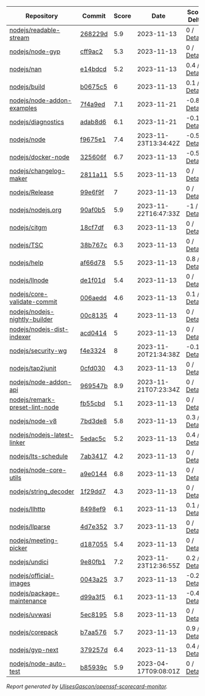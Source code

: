 <!-- OPENSSF-SCORECARD-MONITOR:START -->

| Repository | Commit | Score | Date | Score Delta | Report | StepSecurity |
| -- | -- | -- | -- | -- | -- | -- |
| [nodejs/readable-stream](https://github.com/nodejs/readable-stream) | [268229d](https://github.com/nodejs/readable-stream/commit/268229d67620d092ea4d64de5416f55997eadbaa) | 5.9 | 2023-11-13 | 0 / [Details](https://kooltheba.github.io/openssf-scorecard-api-visualizer/#/projects/github.com/nodejs/readable-stream/compare/268229d67620d092ea4d64de5416f55997eadbaa/268229d67620d092ea4d64de5416f55997eadbaa) | [View](https://kooltheba.github.io/openssf-scorecard-api-visualizer/#/projects/github.com/nodejs/readable-stream/commit/268229d67620d092ea4d64de5416f55997eadbaa) | [Fix it](https://app.stepsecurity.io/securerepo?repo=nodejs/readable-stream) |
| [nodejs/node-gyp](https://github.com/nodejs/node-gyp) | [cff9ac2](https://github.com/nodejs/node-gyp/commit/cff9ac2c3083769a383e00bc60b91562f03116e3) | 5.3 | 2023-11-13 | 0 / [Details](https://kooltheba.github.io/openssf-scorecard-api-visualizer/#/projects/github.com/nodejs/node-gyp/compare/b3d41aeb737ddd54cc292f363abc561dcc0a614e/cff9ac2c3083769a383e00bc60b91562f03116e3) | [View](https://kooltheba.github.io/openssf-scorecard-api-visualizer/#/projects/github.com/nodejs/node-gyp/commit/cff9ac2c3083769a383e00bc60b91562f03116e3) | [Fix it](https://app.stepsecurity.io/securerepo?repo=nodejs/node-gyp) |
| [nodejs/nan](https://github.com/nodejs/nan) | [e14bdcd](https://github.com/nodejs/nan/commit/e14bdcd1f72d62bca1d541b66da43130384ec213) | 5.2 | 2023-11-13 | 0.4 / [Details](https://kooltheba.github.io/openssf-scorecard-api-visualizer/#/projects/github.com/nodejs/nan/compare/e14bdcd1f72d62bca1d541b66da43130384ec213/e14bdcd1f72d62bca1d541b66da43130384ec213) | [View](https://kooltheba.github.io/openssf-scorecard-api-visualizer/#/projects/github.com/nodejs/nan/commit/e14bdcd1f72d62bca1d541b66da43130384ec213) | [Fix it](https://app.stepsecurity.io/securerepo?repo=nodejs/nan) |
| [nodejs/build](https://github.com/nodejs/build) | [b0675c5](https://github.com/nodejs/build/commit/b0675c57520af651b65dc53d5f6971c9f8b240fe) | 6 | 2023-11-13 | 0.1 / [Details](https://kooltheba.github.io/openssf-scorecard-api-visualizer/#/projects/github.com/nodejs/build/compare/660f914dc6319cc7fad50881c86fae2b24357fe6/b0675c57520af651b65dc53d5f6971c9f8b240fe) | [View](https://kooltheba.github.io/openssf-scorecard-api-visualizer/#/projects/github.com/nodejs/build/commit/b0675c57520af651b65dc53d5f6971c9f8b240fe) | [Fix it](https://app.stepsecurity.io/securerepo?repo=nodejs/build) |
| [nodejs/node-addon-examples](https://github.com/nodejs/node-addon-examples) | [7f4a9ed](https://github.com/nodejs/node-addon-examples/commit/7f4a9ed91bbecb84e39f4bc8030247ce5116ddf8) | 7.1 | 2023-11-21 | -0.8 / [Details](https://kooltheba.github.io/openssf-scorecard-api-visualizer/#/projects/github.com/nodejs/node-addon-examples/compare/e68ad0f2f281aea44f96148412cdb91ebebe1b8c/7f4a9ed91bbecb84e39f4bc8030247ce5116ddf8) | [View](https://kooltheba.github.io/openssf-scorecard-api-visualizer/#/projects/github.com/nodejs/node-addon-examples/commit/7f4a9ed91bbecb84e39f4bc8030247ce5116ddf8) | [Fix it](https://app.stepsecurity.io/securerepo?repo=nodejs/node-addon-examples) |
| [nodejs/diagnostics](https://github.com/nodejs/diagnostics) | [adab8d6](https://github.com/nodejs/diagnostics/commit/adab8d62aca9e47928570c29e7e5908a0f825039) | 6.1 | 2023-11-21 | -0.1 / [Details](https://kooltheba.github.io/openssf-scorecard-api-visualizer/#/projects/github.com/nodejs/diagnostics/compare/adab8d62aca9e47928570c29e7e5908a0f825039/adab8d62aca9e47928570c29e7e5908a0f825039) | [View](https://kooltheba.github.io/openssf-scorecard-api-visualizer/#/projects/github.com/nodejs/diagnostics/commit/adab8d62aca9e47928570c29e7e5908a0f825039) | [Fix it](https://app.stepsecurity.io/securerepo?repo=nodejs/diagnostics) |
| [nodejs/node](https://github.com/nodejs/node) | [f9675e1](https://github.com/nodejs/node/commit/f9675e104e25ae7da5215f338f5e2609c85025a2) | 7.4 | 2023-11-23T13:34:42Z | -0.5 / [Details](https://kooltheba.github.io/openssf-scorecard-api-visualizer/#/projects/github.com/nodejs/node/compare/5fab505c766fee37123f840099ced56a6198dc84/f9675e104e25ae7da5215f338f5e2609c85025a2) | [View](https://kooltheba.github.io/openssf-scorecard-api-visualizer/#/projects/github.com/nodejs/node/commit/f9675e104e25ae7da5215f338f5e2609c85025a2) | [Fix it](https://app.stepsecurity.io/securerepo?repo=nodejs/node) |
| [nodejs/docker-node](https://github.com/nodejs/docker-node) | [325606f](https://github.com/nodejs/docker-node/commit/325606f2b43ff922bc5cda93e36f69184213f80c) | 6.7 | 2023-11-13 | -0.5 / [Details](https://kooltheba.github.io/openssf-scorecard-api-visualizer/#/projects/github.com/nodejs/docker-node/compare/a98a5139e7296003e489d77a387a1fd355693fdf/325606f2b43ff922bc5cda93e36f69184213f80c) | [View](https://kooltheba.github.io/openssf-scorecard-api-visualizer/#/projects/github.com/nodejs/docker-node/commit/325606f2b43ff922bc5cda93e36f69184213f80c) | [Fix it](https://app.stepsecurity.io/securerepo?repo=nodejs/docker-node) |
| [nodejs/changelog-maker](https://github.com/nodejs/changelog-maker) | [2811a11](https://github.com/nodejs/changelog-maker/commit/2811a118b1a191f1afa5237124e7af9629a41633) | 5.5 | 2023-11-13 | 0 / [Details](https://kooltheba.github.io/openssf-scorecard-api-visualizer/#/projects/github.com/nodejs/changelog-maker/compare/a0b3bdec25a8e73bf7dddfba5d6e7cea963e949e/2811a118b1a191f1afa5237124e7af9629a41633) | [View](https://kooltheba.github.io/openssf-scorecard-api-visualizer/#/projects/github.com/nodejs/changelog-maker/commit/2811a118b1a191f1afa5237124e7af9629a41633) | [Fix it](https://app.stepsecurity.io/securerepo?repo=nodejs/changelog-maker) |
| [nodejs/Release](https://github.com/nodejs/Release) | [99e6f9f](https://github.com/nodejs/Release/commit/99e6f9fc3d4828f99cc8a97576fd9b453f407db1) | 7 | 2023-11-13 | 0 / [Details](https://kooltheba.github.io/openssf-scorecard-api-visualizer/#/projects/github.com/nodejs/Release/compare/32b439edd32c6442ddbbd015e897c42a8b52b9d7/99e6f9fc3d4828f99cc8a97576fd9b453f407db1) | [View](https://kooltheba.github.io/openssf-scorecard-api-visualizer/#/projects/github.com/nodejs/Release/commit/99e6f9fc3d4828f99cc8a97576fd9b453f407db1) | [Fix it](https://app.stepsecurity.io/securerepo?repo=nodejs/Release) |
| [nodejs/nodejs.org](https://github.com/nodejs/nodejs.org) | [90af0b5](https://github.com/nodejs/nodejs.org/commit/90af0b5628e4c065983185ab46f3431260e94755) | 5.9 | 2023-11-22T16:47:33Z | -1 / [Details](https://kooltheba.github.io/openssf-scorecard-api-visualizer/#/projects/github.com/nodejs/nodejs.org/compare/960d704f0571e741d971266471bc3b2bddfa166b/90af0b5628e4c065983185ab46f3431260e94755) | [View](https://kooltheba.github.io/openssf-scorecard-api-visualizer/#/projects/github.com/nodejs/nodejs.org/commit/90af0b5628e4c065983185ab46f3431260e94755) | [Fix it](https://app.stepsecurity.io/securerepo?repo=nodejs/nodejs.org) |
| [nodejs/citgm](https://github.com/nodejs/citgm) | [18cf7df](https://github.com/nodejs/citgm/commit/18cf7df394c3705600c129cdc82afd81d00c2fd3) | 6.3 | 2023-11-13 | 0 / [Details](https://kooltheba.github.io/openssf-scorecard-api-visualizer/#/projects/github.com/nodejs/citgm/compare/b8193a7840adc340c6c77d211919d86722dce326/18cf7df394c3705600c129cdc82afd81d00c2fd3) | [View](https://kooltheba.github.io/openssf-scorecard-api-visualizer/#/projects/github.com/nodejs/citgm/commit/18cf7df394c3705600c129cdc82afd81d00c2fd3) | [Fix it](https://app.stepsecurity.io/securerepo?repo=nodejs/citgm) |
| [nodejs/TSC](https://github.com/nodejs/TSC) | [38b767c](https://github.com/nodejs/TSC/commit/38b767c64b5fa888219c5e682b7f55f111963a0b) | 6.3 | 2023-11-13 | 0 / [Details](https://kooltheba.github.io/openssf-scorecard-api-visualizer/#/projects/github.com/nodejs/TSC/compare/f505072299b7877243e34c03d992868358f6718e/38b767c64b5fa888219c5e682b7f55f111963a0b) | [View](https://kooltheba.github.io/openssf-scorecard-api-visualizer/#/projects/github.com/nodejs/TSC/commit/38b767c64b5fa888219c5e682b7f55f111963a0b) | [Fix it](https://app.stepsecurity.io/securerepo?repo=nodejs/TSC) |
| [nodejs/help](https://github.com/nodejs/help) | [af66d78](https://github.com/nodejs/help/commit/af66d7856cdea8fad880f5294cd09fef94f6e82f) | 5.5 | 2023-11-13 | 0.8 / [Details](https://kooltheba.github.io/openssf-scorecard-api-visualizer/#/projects/github.com/nodejs/help/compare/0608cc214bff6701f81d0554791dda3f78fee3f0/af66d7856cdea8fad880f5294cd09fef94f6e82f) | [View](https://kooltheba.github.io/openssf-scorecard-api-visualizer/#/projects/github.com/nodejs/help/commit/af66d7856cdea8fad880f5294cd09fef94f6e82f) | [Fix it](https://app.stepsecurity.io/securerepo?repo=nodejs/help) |
| [nodejs/llnode](https://github.com/nodejs/llnode) | [de1f01d](https://github.com/nodejs/llnode/commit/de1f01d70a5c58111dd873d340f898023e4e8fe6) | 5.4 | 2023-11-13 | 0 / [Details](https://kooltheba.github.io/openssf-scorecard-api-visualizer/#/projects/github.com/nodejs/llnode/compare/de1f01d70a5c58111dd873d340f898023e4e8fe6/de1f01d70a5c58111dd873d340f898023e4e8fe6) | [View](https://kooltheba.github.io/openssf-scorecard-api-visualizer/#/projects/github.com/nodejs/llnode/commit/de1f01d70a5c58111dd873d340f898023e4e8fe6) | [Fix it](https://app.stepsecurity.io/securerepo?repo=nodejs/llnode) |
| [nodejs/core-validate-commit](https://github.com/nodejs/core-validate-commit) | [006aedd](https://github.com/nodejs/core-validate-commit/commit/006aedd1c889ebfacdf2c346efd6e6a572cbc5e0) | 4.6 | 2023-11-13 | 0.1 / [Details](https://kooltheba.github.io/openssf-scorecard-api-visualizer/#/projects/github.com/nodejs/core-validate-commit/compare/bcde3291025b7ca65b93c7c927bc6d1d5def223f/006aedd1c889ebfacdf2c346efd6e6a572cbc5e0) | [View](https://kooltheba.github.io/openssf-scorecard-api-visualizer/#/projects/github.com/nodejs/core-validate-commit/commit/006aedd1c889ebfacdf2c346efd6e6a572cbc5e0) | [Fix it](https://app.stepsecurity.io/securerepo?repo=nodejs/core-validate-commit) |
| [nodejs/nodejs-nightly-builder](https://github.com/nodejs/nodejs-nightly-builder) | [00c8135](https://github.com/nodejs/nodejs-nightly-builder/commit/00c8135102b0e272ed1d8950845a5412cc9bc237) | 4 | 2023-11-13 | 0 / [Details](https://kooltheba.github.io/openssf-scorecard-api-visualizer/#/projects/github.com/nodejs/nodejs-nightly-builder/compare/00c8135102b0e272ed1d8950845a5412cc9bc237/00c8135102b0e272ed1d8950845a5412cc9bc237) | [View](https://kooltheba.github.io/openssf-scorecard-api-visualizer/#/projects/github.com/nodejs/nodejs-nightly-builder/commit/00c8135102b0e272ed1d8950845a5412cc9bc237) | [Fix it](https://app.stepsecurity.io/securerepo?repo=nodejs/nodejs-nightly-builder) |
| [nodejs/nodejs-dist-indexer](https://github.com/nodejs/nodejs-dist-indexer) | [acd0414](https://github.com/nodejs/nodejs-dist-indexer/commit/acd041445426b1019d40a0ef8897f9f4659b1c6d) | 5 | 2023-11-13 | 0 / [Details](https://kooltheba.github.io/openssf-scorecard-api-visualizer/#/projects/github.com/nodejs/nodejs-dist-indexer/compare/acd041445426b1019d40a0ef8897f9f4659b1c6d/acd041445426b1019d40a0ef8897f9f4659b1c6d) | [View](https://kooltheba.github.io/openssf-scorecard-api-visualizer/#/projects/github.com/nodejs/nodejs-dist-indexer/commit/acd041445426b1019d40a0ef8897f9f4659b1c6d) | [Fix it](https://app.stepsecurity.io/securerepo?repo=nodejs/nodejs-dist-indexer) |
| [nodejs/security-wg](https://github.com/nodejs/security-wg) | [f4e3324](https://github.com/nodejs/security-wg/commit/f4e332418ee619a0443fb8e31e571175973f0be6) | 8 | 2023-11-20T21:34:38Z | -0.1 / [Details](https://kooltheba.github.io/openssf-scorecard-api-visualizer/#/projects/github.com/nodejs/security-wg/compare/34bbc656001564d00014931b473d116d9230fa18/f4e332418ee619a0443fb8e31e571175973f0be6) | [View](https://kooltheba.github.io/openssf-scorecard-api-visualizer/#/projects/github.com/nodejs/security-wg/commit/f4e332418ee619a0443fb8e31e571175973f0be6) | [Fix it](https://app.stepsecurity.io/securerepo?repo=nodejs/security-wg) |
| [nodejs/tap2junit](https://github.com/nodejs/tap2junit) | [0cfd030](https://github.com/nodejs/tap2junit/commit/0cfd0301af2f5fa10d41bda0e101e915bd24a5cf) | 4.3 | 2023-11-13 | 0 / [Details](https://kooltheba.github.io/openssf-scorecard-api-visualizer/#/projects/github.com/nodejs/tap2junit/compare/0cfd0301af2f5fa10d41bda0e101e915bd24a5cf/0cfd0301af2f5fa10d41bda0e101e915bd24a5cf) | [View](https://kooltheba.github.io/openssf-scorecard-api-visualizer/#/projects/github.com/nodejs/tap2junit/commit/0cfd0301af2f5fa10d41bda0e101e915bd24a5cf) | [Fix it](https://app.stepsecurity.io/securerepo?repo=nodejs/tap2junit) |
| [nodejs/node-addon-api](https://github.com/nodejs/node-addon-api) | [969547b](https://github.com/nodejs/node-addon-api/commit/969547b871ca2d2bc92aaf1a64f3d2a8fb81e056) | 8.9 | 2023-11-21T07:23:34Z | 0 / [Details](https://kooltheba.github.io/openssf-scorecard-api-visualizer/#/projects/github.com/nodejs/node-addon-api/compare/7e1aa06132558fcc3de4ef5f4f6b84ff10c32502/969547b871ca2d2bc92aaf1a64f3d2a8fb81e056) | [View](https://kooltheba.github.io/openssf-scorecard-api-visualizer/#/projects/github.com/nodejs/node-addon-api/commit/969547b871ca2d2bc92aaf1a64f3d2a8fb81e056) | [Fix it](https://app.stepsecurity.io/securerepo?repo=nodejs/node-addon-api) |
| [nodejs/remark-preset-lint-node](https://github.com/nodejs/remark-preset-lint-node) | [fb55cbd](https://github.com/nodejs/remark-preset-lint-node/commit/fb55cbd0c2f19c79415b77ce360914d447ec9acf) | 5.1 | 2023-11-13 | 0 / [Details](https://kooltheba.github.io/openssf-scorecard-api-visualizer/#/projects/github.com/nodejs/remark-preset-lint-node/compare/818f2de173d921eb0b78f43fe6cce1921a93e26d/fb55cbd0c2f19c79415b77ce360914d447ec9acf) | [View](https://kooltheba.github.io/openssf-scorecard-api-visualizer/#/projects/github.com/nodejs/remark-preset-lint-node/commit/fb55cbd0c2f19c79415b77ce360914d447ec9acf) | [Fix it](https://app.stepsecurity.io/securerepo?repo=nodejs/remark-preset-lint-node) |
| [nodejs/node-v8](https://github.com/nodejs/node-v8) | [7bd3de8](https://github.com/nodejs/node-v8/commit/7bd3de874e9304f445ce349300575562698dfcd9) | 5.8 | 2023-11-13 | 0.3 / [Details](https://kooltheba.github.io/openssf-scorecard-api-visualizer/#/projects/github.com/nodejs/node-v8/compare/7bd3de874e9304f445ce349300575562698dfcd9/7bd3de874e9304f445ce349300575562698dfcd9) | [View](https://kooltheba.github.io/openssf-scorecard-api-visualizer/#/projects/github.com/nodejs/node-v8/commit/7bd3de874e9304f445ce349300575562698dfcd9) | [Fix it](https://app.stepsecurity.io/securerepo?repo=nodejs/node-v8) |
| [nodejs/nodejs-latest-linker](https://github.com/nodejs/nodejs-latest-linker) | [5edac5c](https://github.com/nodejs/nodejs-latest-linker/commit/5edac5c47c6b3f619bff3e51996dd18796f92c71) | 5.2 | 2023-11-13 | 0.4 / [Details](https://kooltheba.github.io/openssf-scorecard-api-visualizer/#/projects/github.com/nodejs/nodejs-latest-linker/compare/5792ec991efc5b35aa67e14b45d5120fba369edd/5edac5c47c6b3f619bff3e51996dd18796f92c71) | [View](https://kooltheba.github.io/openssf-scorecard-api-visualizer/#/projects/github.com/nodejs/nodejs-latest-linker/commit/5edac5c47c6b3f619bff3e51996dd18796f92c71) | [Fix it](https://app.stepsecurity.io/securerepo?repo=nodejs/nodejs-latest-linker) |
| [nodejs/lts-schedule](https://github.com/nodejs/lts-schedule) | [7ab3417](https://github.com/nodejs/lts-schedule/commit/7ab3417749715bd6665eb840da54a5bea696ecc0) | 4.2 | 2023-11-13 | 0 / [Details](https://kooltheba.github.io/openssf-scorecard-api-visualizer/#/projects/github.com/nodejs/lts-schedule/compare/7ab3417749715bd6665eb840da54a5bea696ecc0/7ab3417749715bd6665eb840da54a5bea696ecc0) | [View](https://kooltheba.github.io/openssf-scorecard-api-visualizer/#/projects/github.com/nodejs/lts-schedule/commit/7ab3417749715bd6665eb840da54a5bea696ecc0) | [Fix it](https://app.stepsecurity.io/securerepo?repo=nodejs/lts-schedule) |
| [nodejs/node-core-utils](https://github.com/nodejs/node-core-utils) | [a9e0144](https://github.com/nodejs/node-core-utils/commit/a9e01447f163312d24afde4fa7777669248a4be4) | 6.8 | 2023-11-13 | 0 / [Details](https://kooltheba.github.io/openssf-scorecard-api-visualizer/#/projects/github.com/nodejs/node-core-utils/compare/90674b58f767ac9b498cd2dfd59b279822fa6bc6/a9e01447f163312d24afde4fa7777669248a4be4) | [View](https://kooltheba.github.io/openssf-scorecard-api-visualizer/#/projects/github.com/nodejs/node-core-utils/commit/a9e01447f163312d24afde4fa7777669248a4be4) | [Fix it](https://app.stepsecurity.io/securerepo?repo=nodejs/node-core-utils) |
| [nodejs/string_decoder](https://github.com/nodejs/string_decoder) | [1f29dd7](https://github.com/nodejs/string_decoder/commit/1f29dd715a6c829da89e869af7dafc231c20ed9f) | 4.3 | 2023-11-13 | 0 / [Details](https://kooltheba.github.io/openssf-scorecard-api-visualizer/#/projects/github.com/nodejs/string_decoder/compare/1f29dd715a6c829da89e869af7dafc231c20ed9f/1f29dd715a6c829da89e869af7dafc231c20ed9f) | [View](https://kooltheba.github.io/openssf-scorecard-api-visualizer/#/projects/github.com/nodejs/string_decoder/commit/1f29dd715a6c829da89e869af7dafc231c20ed9f) | [Fix it](https://app.stepsecurity.io/securerepo?repo=nodejs/string_decoder) |
| [nodejs/llhttp](https://github.com/nodejs/llhttp) | [8498ef9](https://github.com/nodejs/llhttp/commit/8498ef9d8b0e9539c8c331cf59213529287789e1) | 6.1 | 2023-11-13 | 0.1 / [Details](https://kooltheba.github.io/openssf-scorecard-api-visualizer/#/projects/github.com/nodejs/llhttp/compare/9ab2afc85b2880d96a94d38afaee301c6a314049/8498ef9d8b0e9539c8c331cf59213529287789e1) | [View](https://kooltheba.github.io/openssf-scorecard-api-visualizer/#/projects/github.com/nodejs/llhttp/commit/8498ef9d8b0e9539c8c331cf59213529287789e1) | [Fix it](https://app.stepsecurity.io/securerepo?repo=nodejs/llhttp) |
| [nodejs/llparse](https://github.com/nodejs/llparse) | [4d7e352](https://github.com/nodejs/llparse/commit/4d7e35267870b576f41112f6f720f4a1009b10b8) | 3.7 | 2023-11-13 | 0 / [Details](https://kooltheba.github.io/openssf-scorecard-api-visualizer/#/projects/github.com/nodejs/llparse/compare/4d7e35267870b576f41112f6f720f4a1009b10b8/4d7e35267870b576f41112f6f720f4a1009b10b8) | [View](https://kooltheba.github.io/openssf-scorecard-api-visualizer/#/projects/github.com/nodejs/llparse/commit/4d7e35267870b576f41112f6f720f4a1009b10b8) | [Fix it](https://app.stepsecurity.io/securerepo?repo=nodejs/llparse) |
| [nodejs/meeting-picker](https://github.com/nodejs/meeting-picker) | [d187055](https://github.com/nodejs/meeting-picker/commit/d187055605181bc302daf09406f30094eb7e7a4f) | 5.4 | 2023-11-13 | 0 / [Details](https://kooltheba.github.io/openssf-scorecard-api-visualizer/#/projects/github.com/nodejs/meeting-picker/compare/416799103b6e8ee9958f4f9707909c74b9b67ef8/d187055605181bc302daf09406f30094eb7e7a4f) | [View](https://kooltheba.github.io/openssf-scorecard-api-visualizer/#/projects/github.com/nodejs/meeting-picker/commit/d187055605181bc302daf09406f30094eb7e7a4f) | [Fix it](https://app.stepsecurity.io/securerepo?repo=nodejs/meeting-picker) |
| [nodejs/undici](https://github.com/nodejs/undici) | [9e80fb1](https://github.com/nodejs/undici/commit/9e80fb10cc5f5689bcf0584d455ac512de257feb) | 7.2 | 2023-11-23T12:36:55Z | 0.2 / [Details](https://kooltheba.github.io/openssf-scorecard-api-visualizer/#/projects/github.com/nodejs/undici/compare/6df0fe04f0631203a2433d77895b6e1a1a13727a/9e80fb10cc5f5689bcf0584d455ac512de257feb) | [View](https://kooltheba.github.io/openssf-scorecard-api-visualizer/#/projects/github.com/nodejs/undici/commit/9e80fb10cc5f5689bcf0584d455ac512de257feb) | [Fix it](https://app.stepsecurity.io/securerepo?repo=nodejs/undici) |
| [nodejs/official-images](https://github.com/nodejs/official-images) | [0043a25](https://github.com/nodejs/official-images/commit/0043a2597f764b1c0374abd06c57d496d6cc8ffd) | 3.7 | 2023-11-13 | -0.2 / [Details](https://kooltheba.github.io/openssf-scorecard-api-visualizer/#/projects/github.com/nodejs/official-images/compare/0043a2597f764b1c0374abd06c57d496d6cc8ffd/0043a2597f764b1c0374abd06c57d496d6cc8ffd) | [View](https://kooltheba.github.io/openssf-scorecard-api-visualizer/#/projects/github.com/nodejs/official-images/commit/0043a2597f764b1c0374abd06c57d496d6cc8ffd) | [Fix it](https://app.stepsecurity.io/securerepo?repo=nodejs/official-images) |
| [nodejs/package-maintenance](https://github.com/nodejs/package-maintenance) | [d99a3f5](https://github.com/nodejs/package-maintenance/commit/d99a3f53df29dd7a98f27d04505d3e1ec28b3284) | 6.1 | 2023-11-13 | -0.4 / [Details](https://kooltheba.github.io/openssf-scorecard-api-visualizer/#/projects/github.com/nodejs/package-maintenance/compare/d99a3f53df29dd7a98f27d04505d3e1ec28b3284/d99a3f53df29dd7a98f27d04505d3e1ec28b3284) | [View](https://kooltheba.github.io/openssf-scorecard-api-visualizer/#/projects/github.com/nodejs/package-maintenance/commit/d99a3f53df29dd7a98f27d04505d3e1ec28b3284) | [Fix it](https://app.stepsecurity.io/securerepo?repo=nodejs/package-maintenance) |
| [nodejs/uvwasi](https://github.com/nodejs/uvwasi) | [5ec8195](https://github.com/nodejs/uvwasi/commit/5ec8195e73f7de48a388591894812dea8aebb4b9) | 5.8 | 2023-11-13 | 0 / [Details](https://kooltheba.github.io/openssf-scorecard-api-visualizer/#/projects/github.com/nodejs/uvwasi/compare/5ec8195e73f7de48a388591894812dea8aebb4b9/5ec8195e73f7de48a388591894812dea8aebb4b9) | [View](https://kooltheba.github.io/openssf-scorecard-api-visualizer/#/projects/github.com/nodejs/uvwasi/commit/5ec8195e73f7de48a388591894812dea8aebb4b9) | [Fix it](https://app.stepsecurity.io/securerepo?repo=nodejs/uvwasi) |
| [nodejs/corepack](https://github.com/nodejs/corepack) | [b7aa576](https://github.com/nodejs/corepack/commit/b7aa57644c490f8700834721ab0a70d093264b22) | 5.7 | 2023-11-13 | 0.9 / [Details](https://kooltheba.github.io/openssf-scorecard-api-visualizer/#/projects/github.com/nodejs/corepack/compare/787e24df609513702eafcd8c6a5f03544d7d45cc/b7aa57644c490f8700834721ab0a70d093264b22) | [View](https://kooltheba.github.io/openssf-scorecard-api-visualizer/#/projects/github.com/nodejs/corepack/commit/b7aa57644c490f8700834721ab0a70d093264b22) | [Fix it](https://app.stepsecurity.io/securerepo?repo=nodejs/corepack) |
| [nodejs/gyp-next](https://github.com/nodejs/gyp-next) | [379257d](https://github.com/nodejs/gyp-next/commit/379257d4eb433096fa8a77b5ffc9971b0fd23af1) | 6.4 | 2023-11-13 | 0.4 / [Details](https://kooltheba.github.io/openssf-scorecard-api-visualizer/#/projects/github.com/nodejs/gyp-next/compare/98da389fd7fcae61eb2d1f5d77bd8c4119a417f5/379257d4eb433096fa8a77b5ffc9971b0fd23af1) | [View](https://kooltheba.github.io/openssf-scorecard-api-visualizer/#/projects/github.com/nodejs/gyp-next/commit/379257d4eb433096fa8a77b5ffc9971b0fd23af1) | [Fix it](https://app.stepsecurity.io/securerepo?repo=nodejs/gyp-next) |
| [nodejs/node-auto-test](https://github.com/nodejs/node-auto-test) | [b85939c](https://github.com/nodejs/node-auto-test/commit/b85939c0dc88670c1d3fbed36b5aba01e2c3f4c7) | 5.9 | 2023-04-17T09:08:01Z | 0 / [Details](https://kooltheba.github.io/openssf-scorecard-api-visualizer/#/projects/github.com/nodejs/node-auto-test/compare/b85939c0dc88670c1d3fbed36b5aba01e2c3f4c7/b85939c0dc88670c1d3fbed36b5aba01e2c3f4c7) | [View](https://kooltheba.github.io/openssf-scorecard-api-visualizer/#/projects/github.com/nodejs/node-auto-test/commit/b85939c0dc88670c1d3fbed36b5aba01e2c3f4c7) | [Fix it](https://app.stepsecurity.io/securerepo?repo=nodejs/node-auto-test) |

_Report generated by [UlisesGascon/openssf-scorecard-monitor](https://github.com/UlisesGascon/openssf-scorecard-monitor)._
<!-- OPENSSF-SCORECARD-MONITOR:END -->